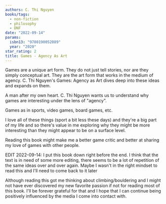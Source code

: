 ```yaml
---
authors: C. Thi Nguyen
books/tags:
  - non-fiction
  - philosophy
  - DNF
date: "2022-09-14"
params:
  isbn13: "9780190052089"
  year: "2020"
star_rating: 2
title: Games - Agency As Art
---
```


Games are a unique art form. They do not just tell stories, nor are they simply conceptual art. They are the art form that works in the medium of agency. C. Thi Nguyen's Games: Agency as Art dives deep into these ideas and expands on them.

<!--more-->

A man after my own heart. C. Thi Nguyen wants us to understand why games are interesting under the lens of "agency".

Games as in sports, video games, board games, etc.

I love all of these things (sport a bit less these days) and they're a big part of my life and so there's value in me exploring why they might be more interesting than they might appear to be on a surface level.

Reading this book might make me a better game critic and better at sharing my love of games with other people.

EDIT 2022-09-14: I put this book down right before the end. I think that the text is in need of some more editing, there seems to be a lot of repetition of the same ideas over and over again. Maybe I wasn't in the right mindset to read this and I'll need to come back to it later

Although reading this got me thinking about climbing/bouldering and I might not have ever discovered my new favorite passion if not for reading most of this book. I'll be forever grateful for that and I hope that I can continue being positively influenced by the media I come into contact with.
